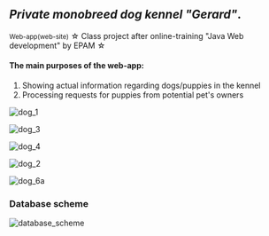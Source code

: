 <h2><i>Private monobreed dog kennel "Gerard"</i>.</h2>
<small>Web-app(web-site)</small>
☆ Class project after online-training "Java Web development" by EPAM ☆
<h4>The main purposes of the web-app:</h4>
<ol type="1">
    <li>Showing actual information regarding dogs/puppies in the kennel</li> 
    <li>Processing requests for puppies from potential pet's owners</li>   
</ol>

![dog_1](https://user-images.githubusercontent.com/39922259/130232710-1783c12f-387e-4ea5-b074-106dce9d4098.png)

![dog_3](https://user-images.githubusercontent.com/39922259/130233054-9dd386d9-1db8-4e79-925b-8e732f16b33d.jpg)

![dog_4](https://user-images.githubusercontent.com/39922259/130233844-9a0e6f82-e362-4164-adca-30499ff42d2f.jpg)

![dog_2](https://user-images.githubusercontent.com/39922259/130232617-1b0751a0-f217-448b-a325-12e6fe353fa6.jpg)

![dog_6a](https://user-images.githubusercontent.com/39922259/130234243-ccd2e3c8-68f2-4887-a653-c377f57b3fab.jpg)


<h3>Database scheme</h3>

![database_scheme](https://user-images.githubusercontent.com/39922259/129642252-56cbc570-e3d4-46f5-9a66-83332aab319d.jpg)
